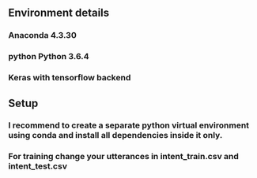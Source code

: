 
## Environment details
### Anaconda 4.3.30
### python   Python 3.6.4
### Keras with tensorflow backend

## Setup
### I recommend to create a separate python virtual environment using conda and install all dependencies inside it only.

### For training change your utterances in intent_train.csv and intent_test.csv